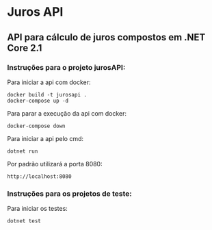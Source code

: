 # Juros API
## API para cálculo de juros compostos em .NET Core 2.1
### Instruções para o projeto __jurosAPI__:
Para iniciar a api com docker:
```
docker build -t jurosapi .
docker-compose up -d
```
Para parar a execução da api com docker:
```
docker-compose down
```
Para iniciar a api pelo cmd:
```
dotnet run
```
Por padrão utilizará a porta 8080:
```
http://localhost:8080
```
### Instruções para os projetos de teste:
Para iniciar os testes:
```
dotnet test
```